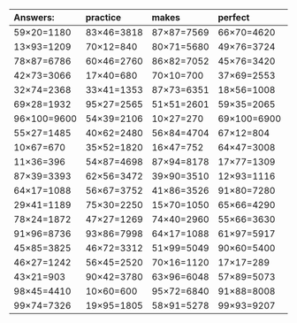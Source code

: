 | Answers: | practice | makes | perfect | ! |
| :--- | :--- | :--- | :--- | :--- |
| 59×20=1180 | 83×46=3818 | 87×87=7569 | 66×70=4620 | 86×95=8170 | 
| 13×93=1209 | 70×12=840 | 80×71=5680 | 49×76=3724 | 44×12=528 | 
| 78×87=6786 | 60×46=2760 | 86×82=7052 | 45×76=3420 | 56×95=5320 | 
| 42×73=3066 | 17×40=680 | 70×10=700 | 37×69=2553 | 35×54=1890 | 
| 32×74=2368 | 33×41=1353 | 87×73=6351 | 18×56=1008 | 83×97=8051 | 
| 69×28=1932 | 95×27=2565 | 51×51=2601 | 59×35=2065 | 19×52=988 | 
| 96×100=9600 | 54×39=2106 | 10×27=270 | 69×100=6900 | 24×63=1512 | 
| 55×27=1485 | 40×62=2480 | 56×84=4704 | 67×12=804 | 78×67=5226 | 
| 10×67=670 | 35×52=1820 | 16×47=752 | 64×47=3008 | 61×48=2928 | 
| 11×36=396 | 54×87=4698 | 87×94=8178 | 17×77=1309 | 14×98=1372 | 
| 87×39=3393 | 62×56=3472 | 39×90=3510 | 12×93=1116 | 17×70=1190 | 
| 64×17=1088 | 56×67=3752 | 41×86=3526 | 91×80=7280 | 10×51=510 | 
| 29×41=1189 | 75×30=2250 | 15×70=1050 | 65×66=4290 | 91×85=7735 | 
| 78×24=1872 | 47×27=1269 | 74×40=2960 | 55×66=3630 | 16×100=1600 | 
| 91×96=8736 | 93×86=7998 | 64×17=1088 | 61×97=5917 | 72×56=4032 | 
| 45×85=3825 | 46×72=3312 | 51×99=5049 | 90×60=5400 | 29×49=1421 | 
| 46×27=1242 | 56×45=2520 | 70×16=1120 | 17×17=289 | 84×44=3696 | 
| 43×21=903 | 90×42=3780 | 63×96=6048 | 57×89=5073 | 98×33=3234 | 
| 98×45=4410 | 10×60=600 | 95×72=6840 | 91×88=8008 | 20×43=860 | 
| 99×74=7326 | 19×95=1805 | 58×91=5278 | 99×93=9207 | 53×14=742 | 
